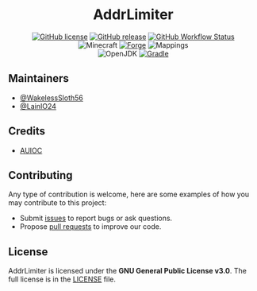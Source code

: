 <h1 align="center">AddrLimiter</h1>

<div align="center">

[![GitHub license](https://img.shields.io/github/license/auioc/addrlimiter-mcmod?style=flat-square)](/LICENSE)
[![GitHub release](https://img.shields.io/github/v/release/auioc/addrlimiter-mcmod?style=flat-square)](https://github.com/auioc/addrlimiter-mcmod/releases/latest)
[![GitHub Workflow Status](https://img.shields.io/github/actions/workflow/status/auioc/addrlimiter-mcmod/dev-build.yml?branch=1.20-forge&label=dev%20build&style=flat-square)](https://github.com/auioc/addrlimiter-mcmod/actions/workflows/dev-build.yml)
<br/>
![Minecraft](https://img.shields.io/static/v1?label=Minecraft&message=1.20.1&color=00aa00&style=flat-square)
[![Forge](https://img.shields.io/static/v1?label=Forge&message=47.1.0&color=e04e14&logo=Conda-Forge&style=flat-square)](http://files.minecraftforge.net/net/minecraftforge/forge/index_1.20.1.html)
![Mappings](https://img.shields.io/static/v1?label=Mappings&message=official&color=00aa00&style=flat-square)
<br/>
![OpenJDK](https://img.shields.io/static/v1?label=OpenJDK&message=17&color=brightgreen&logo=java&style=flat-square)
[![Gradle](https://img.shields.io/static/v1?label=Gradle&message=8.1.1&color=brightgreen&logo=gradle&style=flat-square)](https://docs.gradle.org/8.1.1/release-notes.html)

</div>

## Maintainers

- [@WakelessSloth56](https://github.com/WakelessSloth56)
- [@LainIO24](https://github.com/lainio24)

## Credits

- [AUIOC](https://www.auioc.com)

## Contributing

Any type of contribution is welcome, here are some examples of how you may contribute to this project:

- Submit [issues](https://github.com/auioc/addrlimiter-mcmod/issues) to report bugs or ask questions.
- Propose [pull requests](https://github.com/auioc/addrlimiter-mcmod/pulls) to improve our code.

## License

AddrLimiter is licensed under the **GNU General Public License v3.0**.
The full license is in the [LICENSE](/LICENSE) file.
